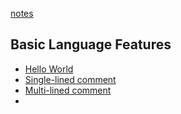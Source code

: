 [notes](https://github.com/aniketrepo/c-feature-set/blob/main/note.md)

## Basic Language Features
- [Hello World](https://github.com/aniketrepo/c-feature-set/blob/main/code/myfirstprogram.c)
- [Single-lined comment](https://github.com/aniketrepo/c-feature-set/blob/main/code/singlelinecomment.c)
- [Multi-lined comment](https://github.com/aniketrepo/c-feature-set/blob/main/code/multilinecomment.c)
- 
